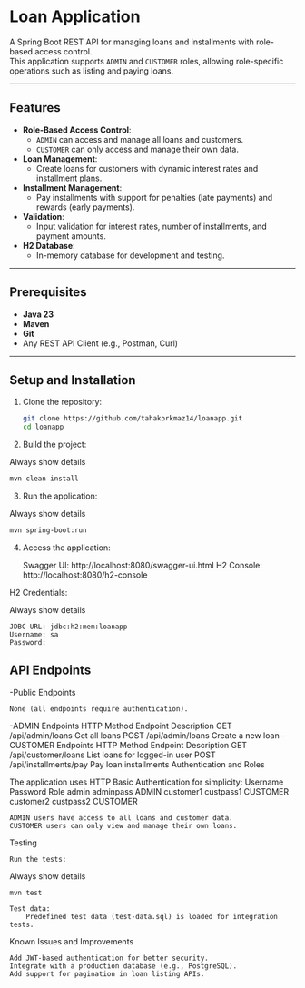 # Loan Application

A Spring Boot REST API for managing loans and installments with role-based access control.  
This application supports `ADMIN` and `CUSTOMER` roles, allowing role-specific operations such as listing and paying loans.

---

## Features

- **Role-Based Access Control**:  
  - `ADMIN` can access and manage all loans and customers.
  - `CUSTOMER` can only access and manage their own data.
- **Loan Management**:
  - Create loans for customers with dynamic interest rates and installment plans.
- **Installment Management**:
  - Pay installments with support for penalties (late payments) and rewards (early payments).
- **Validation**:
  - Input validation for interest rates, number of installments, and payment amounts.
- **H2 Database**:
  - In-memory database for development and testing.

---

## Prerequisites

- **Java 23**
- **Maven**
- **Git**
- Any REST API Client (e.g., Postman, Curl)

---

## Setup and Installation

1. Clone the repository:
   ```bash
   git clone https://github.com/tahakorkmaz14/loanapp.git
   cd loanapp
    ```
2. Build the project:

Always show details
````bash
mvn clean install
````
3. Run the application:

Always show details
`````bash
mvn spring-boot:run
`````
4. Access the application:

    Swagger UI: http://localhost:8080/swagger-ui.html
    H2 Console: http://localhost:8080/h2-console

H2 Credentials:

Always show details

    JDBC URL: jdbc:h2:mem:loanapp
    Username: sa
    Password: 

## API Endpoints
-Public Endpoints

    None (all endpoints require authentication).

-ADMIN Endpoints
HTTP Method	Endpoint	Description
GET	/api/admin/loans	Get all loans
POST	/api/admin/loans	Create a new loan
-CUSTOMER Endpoints
HTTP Method	Endpoint	Description
GET	/api/customer/loans	List loans for logged-in user
POST	/api/installments/pay	Pay loan installments
Authentication and Roles

The application uses HTTP Basic Authentication for simplicity:
Username	Password	Role
admin	adminpass	ADMIN
customer1	custpass1	CUSTOMER
customer2	custpass2	CUSTOMER

    ADMIN users have access to all loans and customer data.
    CUSTOMER users can only view and manage their own loans.

Testing

    Run the tests:

Always show details

    mvn test

    Test data:
        Predefined test data (test-data.sql) is loaded for integration tests.

Known Issues and Improvements

    Add JWT-based authentication for better security.
    Integrate with a production database (e.g., PostgreSQL).
    Add support for pagination in loan listing APIs.

